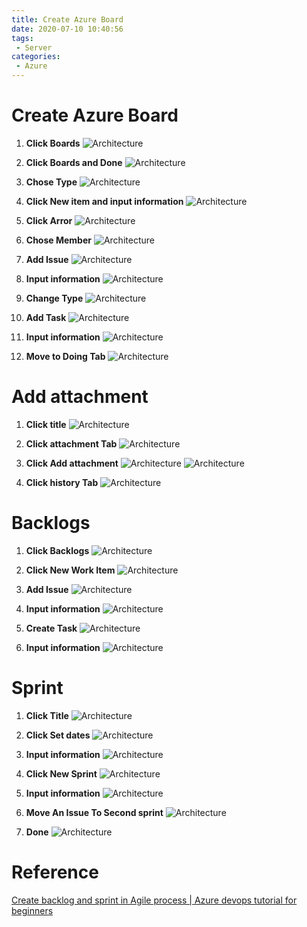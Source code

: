 ```yaml
---
title: Create Azure Board
date: 2020-07-10 10:40:56
tags: 
 - Server
categories: 
 - Azure
---
```


# Create Azure Board

1. **Click Boards**
![Architecture](1.png)

2. **Click Boards and Done**
![Architecture](2.png)

3. **Chose Type**
![Architecture](3.png)

4. **Click New item and input information**
![Architecture](4.png)

5. **Click Arror**
![Architecture](5.png)

6. **Chose Member**
![Architecture](6.png)

7. **Add Issue**
![Architecture](7.png)

8. **Input information**
![Architecture](8.png)

9. **Change Type**
![Architecture](9.png)

10. **Add Task**
![Architecture](10.png)

11. **Input information**
![Architecture](11.png)

12. **Move to Doing Tab**
![Architecture](12.png)

# Add attachment
1. **Click title**
![Architecture](13.png)

2. **Click attachment Tab**
![Architecture](14.png)

3. **Click Add attachment**
![Architecture](15.png)
![Architecture](16.png)

4. **Click history Tab**
![Architecture](17.png)

# Backlogs
1. **Click Backlogs**
![Architecture](18.png)

2. **Click New Work Item**
![Architecture](19.png)

3. **Add Issue**
![Architecture](20.png)

4. **Input information**
![Architecture](21.png)

5. **Create Task**
![Architecture](22.png)

6. **Input information**
![Architecture](23.png)

# Sprint
1. **Click Title**
![Architecture](24.png)

2. **Click Set dates**
![Architecture](25.png)

3. **Input information**
![Architecture](26.png)

4. **Click New Sprint**
![Architecture](27.png)

5. **Input information**
![Architecture](28.png)

6. **Move An Issue To Second sprint**
![Architecture](29.png)

7. **Done**
![Architecture](30.png)

# Reference
[Create backlog and sprint in Agile process | Azure devops tutorial for beginners](https://youtu.be/3Yx9YQpZXkc?list=PLaFzfwmPR7_Ifxq-udm66fhReFeGOe2x_)